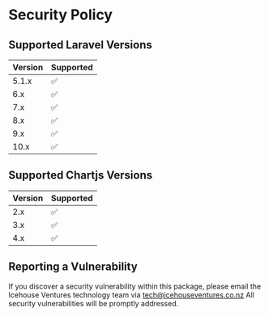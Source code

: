 # Security Policy

## Supported Laravel Versions

| Version | Supported |
|---------| ------------------ |
| 5.1.x   | :white_check_mark: |
| 6.x     | :white_check_mark: |
| 7.x     | :white_check_mark: |
| 8.x     | :white_check_mark: |
| 9.x     | :white_check_mark: |
| 10.x    | :white_check_mark: |


## Supported Chartjs Versions

| Version | Supported |
|---------| ------------------ |
| 2.x     | :white_check_mark: |
| 3.x     | :white_check_mark: |
| 4.x     | :white_check_mark: |


## Reporting a Vulnerability

If you discover a security vulnerability within this package, please email the Icehouse Ventures technology team via tech@icehouseventures.co.nz All security vulnerabilities will be promptly addressed.